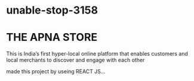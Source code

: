 # unable-stop-3158
# THE APNA STORE
This is India’s first hyper-local online platform that enables customers and local merchants to discover and engage with each other

made this project by useing REACT JS...
